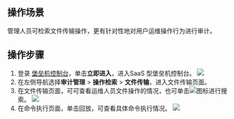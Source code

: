 ## 操作场景
管理人员可检索文件传输操作，更有针对性地对用户运维操作行为进行审计。

## 操作步骤
1. 登录 [堡垒机控制台](https://console.cloud.tencent.com/dsgc/bh)，单击**立即进入**，进入SaaS 型堡垒机控制台。
![](https://qcloudimg.tencent-cloud.cn/raw/b2f6673b0cad7c2f423a6b6e287179af.png)
2. 在左侧导航选择**审计管理** >  **操作检索** > **文件传输**，进入文件传输页面。
3. 在文件传输页面，可可查看运维人员文件操作的情况，也可单击![](https://qcloudimg.tencent-cloud.cn/raw/c4e7ef1a0aeb7051cb601550730eefc8.png)图标进行搜索。
![](https://qcloudimg.tencent-cloud.cn/raw/45af4e089fab3f1b57add3095c9c968d.png)
4. 在命令执行页面，单击回放，可查看具体命令执行情况。
![](https://qcloudimg.tencent-cloud.cn/raw/b4a481e21172f5fec7827bf52446df09.png)
